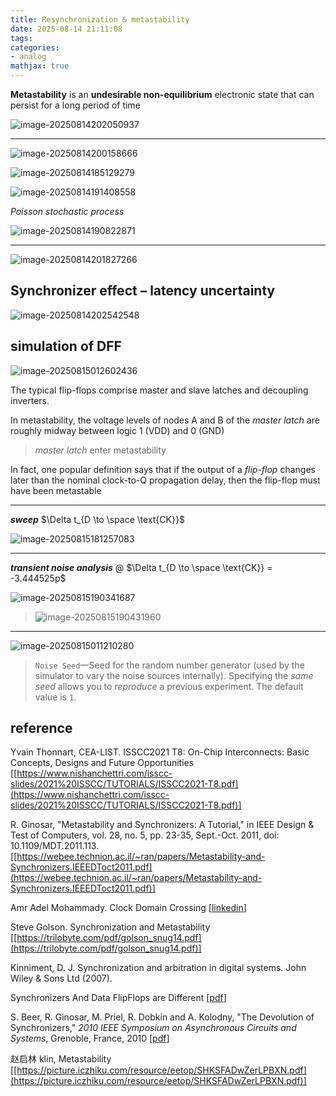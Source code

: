 ```yaml
---
title: Resynchronization & metastability
date: 2025-08-14 21:11:08
tags:
categories:
- analog
mathjax: true
---
```


**Metastability** is an **undesirable non-equilibrium** electronic state that can persist for a long period of time

![image-20250814202050937](resync/image-20250814202050937.png)

---

![image-20250814200158666](resync/image-20250814200158666.png)



![image-20250814185129279](resync/image-20250814185129279.png)



![image-20250814191408558](resync/image-20250814191408558.png)



*Poisson stochastic process*

![image-20250814190822871](resync/image-20250814190822871.png)

---

![image-20250814201827266](resync/image-20250814201827266.png)



## Synchronizer effect – latency uncertainty

![image-20250814202542548](resync/image-20250814202542548.png)

## simulation of DFF

![image-20250815012602436](resync/image-20250815012602436.png)

The typical flip-flops comprise master and slave latches and decoupling inverters.

In metastability, the voltage levels of nodes A and B of the *master latch* are roughly midway between logic 1 (VDD) and 0 (GND)

> *master latch* enter metastability


In fact, one popular definition says that if the output of a *flip-flop* changes later than the nominal clock-to-Q propagation delay, then the flip-flop must have been metastable


---

***sweep*** $\Delta t_{D \to \space \text{CK}}$

![image-20250815181257083](resync/image-20250815181257083.png)


---

***transient noise analysis*** @ $\Delta t_{D \to \space \text{CK}} = -3.444525p$

![image-20250815190341687](resync/image-20250815190341687.png)

> ![image-20250815190431960](resync/image-20250815190431960.png)

---



![image-20250815011210280](resync/image-20250815011210280.png)



> `Noise Seed`—Seed for the random number generator (used by the simulator to vary the noise sources internally). Specifying the *same seed* allows you to *reproduce* a previous experiment. The default value is `1`.



## reference

Yvain Thonnart, CEA-LIST. ISSCC2021 T8: On-Chip Interconnects: Basic Concepts, Designs and Future Opportunities [[https://www.nishanchettri.com/isscc-slides/2021%20ISSCC/TUTORIALS/ISSCC2021-T8.pdf](https://www.nishanchettri.com/isscc-slides/2021%20ISSCC/TUTORIALS/ISSCC2021-T8.pdf)]

R. Ginosar, "Metastability and Synchronizers: A Tutorial," in IEEE Design & Test of Computers, vol. 28, no. 5, pp. 23-35, Sept.-Oct. 2011, doi: 10.1109/MDT.2011.113. [[https://webee.technion.ac.il/~ran/papers/Metastability-and-Synchronizers.IEEEDToct2011.pdf](https://webee.technion.ac.il/~ran/papers/Metastability-and-Synchronizers.IEEEDToct2011.pdf)]

Amr Adel Mohammady. Clock Domain Crossing [[linkedin](https://www.linkedin.com/posts/amradelm_clock-domain-crossing-all-parts-activity-7245373317526818816-tiO8?utm_source=share&utm_medium=member_desktop&rcm=ACoAAD-cuiIBDJ62eh9q3qTSSdslYXr-XMd8TGw)]

Steve Golson. Synchronization and Metastability [[https://trilobyte.com/pdf/golson_snug14.pdf](https://trilobyte.com/pdf/golson_snug14.pdf)]

Kinniment, D. J. Synchronization and arbitration in digital systems. John Wiley & Sons Ltd (2007).

Synchronizers And Data FlipFlops are Different [[pdf](https://ee.usc.edu/async2015/web/wp-content/uploads/2015/03/S1_P4_ASYNC2015IndustrialPaperDFF.pdf)]

S. Beer, R. Ginosar, M. Priel, R. Dobkin and A. Kolodny, "The Devolution of Synchronizers," *2010 IEEE Symposium on Asynchronous Circuits and Systems*, Grenoble, France, 2010 [[pdf](https://kolodny.net.technion.ac.il/files/2016/07/The-devolution-of-synchronizers-ASYNC-2010.pdf)]

赵启林 klin, Metastability [[https://picture.iczhiku.com/resource/eetop/SHKSFADwZerLPBXN.pdf](https://picture.iczhiku.com/resource/eetop/SHKSFADwZerLPBXN.pdf)]

